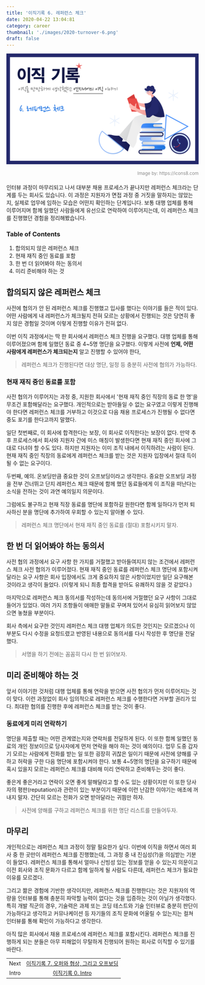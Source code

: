 ```yaml
---
title: '이직기록 6. 레퍼런스 체크'
date: 2020-04-22 13:04:81
category: career
thumbnail: './images/2020-turnover-6.png'
draft: false
---
```


![2020-turnover-6](./images/2020-turnover-6.png)

<div style="opacity: 0.5" align="right">
    <sup>Image by: <a>https://icons8.com</a></sup>
</div>

인터뷰 과정이 마무리되고 나서 대부분 채용 프로세스가 끝나지만 레퍼런스 체크라는 단계를 두는 회사도 있습니다. 이 과정은 지원자가 면접 과정 중 거짓을 말하지는 않았는지, 실제로 업무에 임하는 모습은 어떤지 확인하는 단계입니다. 보통 대행 업체를 통해 이루어지며 함께 일했던 사람들에게 유선으로 연락하여 이루어지는데, 이 레퍼런스 체크를 진행했던 경험을 정리해봤습니다.

### Table of Contents

1. 합의되지 않은 레퍼런스 체크
2. 현재 재직 중인 동료를 포함
3. 한 번 더 읽어봐야 하는 동의서
4. 미리 준비해야 하는 것

## 합의되지 않은 레퍼런스 체크

사전에 협의가 안 된 레퍼런스 체크를 진행했고 입사를 했다는 이야기를 들은 적이 있다. 어떤 사람에게 내 레퍼런스가 체크될지 전혀 모르는 상황에서 진행되는 것은 당연히 좋지 않은 경험일 것이며 이렇게 진행할 이유가 전혀 없다.

이번 이직 과정에서는 딱 한 회사에서 레퍼런스 체크 진행을 요구했다. 대행 업체를 통해 이루어졌으며 함께 일했던 동료 중 4~5명 명단을 요구했다. 이렇게 사전에 **언제, 어떤 사람에게 레퍼런스가 체크되는지** 알고 진행할 수 있어야 한다,

> 레퍼런스 체크가 진행된다면 대상 명단, 일정 등 충분히 사전에 협의가 가능하다.

### 현재 재직 중인 동료를 포함

사전 협의가 이루어지는 과정 중, 지원한 회사에서 '현재 재직 중인 직장의 동료 한 명'을 무조건 포함해달라는 요구했다. 개인적으로는 받아들일 수 없는 요구였고 이렇게 진행해야 한다면 레퍼런스 체크를 거부하고 이것으로 다음 채용 프로세스가 진행될 수 없다면 중도 포기를 한다고까지 말했다.

일단 첫번째로, 이 회사에 합격한다는 보장, 이 회사로 이직한다는 보장이 없다. 만약 추후 프로세스에서 회사와 지원자 간에 미스 매칭이 발생한다면 현재 재직 중인 회사에 그대로 다녀야 할 수도 있다. 하지만 지원자는 이미 조직 내에서 이직하려는 사람이 된다. 현재 재직 중인 직장의 동료에게 레퍼런스 체크를 받는 것은 지원자 입장에서 절대 득이 될 수 없는 요구이다.

두번째, 예의. 온보딩만큼 중요한 것이 오프보딩이라고 생각한다. 중요한 오프보딩 과정을 전부 건너뛰고 단지 레퍼런스 체크 때문에 함께 했던 동료들에게 이 조직을 떠난다는 소식을 전하는 것이 과연 예의일지 의문이다.

그럼에도 불구하고 현재 직장 동료를 명단에 포함하길 원한다면 함께 일하다가 먼저 퇴사하신 분을 명단에 추가하여 우회할 수 있는지 알아볼 수 있다.

> 레퍼런스 체크 명단에서 현재 재직 중인 동료를 (절대) 포함시키지 말자.

## 한 번 더 읽어봐야 하는 동의서

사전 협의 과정에서 요구 사항 한 가지를 거절했고 받아들여지지 않는 조건에서 레퍼런스 체크 사전 협의가 이루어졌다. 현재 재직 중인 동료를 레퍼런스 체크 명단에 포함시켜달라는 요구 사항은 회사 입장에서도 크게 중요하지 않은 사항이었지만 일단 요구해본 것이라고 생각이 들었다. (이렇게 되니 최종 합격을 받아도 유쾌하지 않을 것 같았다.)

마지막으로 레퍼런스 체크 동의서를 작성하는데 동의서에 거절했던 요구 사항이 그대로 들어가 있었다. 여러 가지 조항들이 애매한 말들로 꾸며져 있어서 유심히 읽어보지 않았으면 놓쳤을 부분이다.

회사 측에서 요구한 것인지 레퍼런스 체크 대행 업체가 의도한 것인지는 모르겠으나 이 부분도 다시 수정을 요청드렸고 반영된 내용으로 동의서를 다시 작성한 후 명단을 전달했다.

> 서명을 하기 전에는 꼼꼼히 다시 한 번 읽어보자.

## 미리 준비해야 하는 것

앞서 이야기한 것처럼 대행 업체를 통해 연락을 받으면 사전 협의가 먼저 이루어지는 것이 맞다. 이런 과정없이 회사 임의적으로 레퍼런스 체크를 수행한다면 거부할 권리가 있다. 최대한 협의를 진행한 후에 레퍼런스 체크를 받는 것이 좋다.

### 동료에게 미리 연락하기

명단을 제출할 때는 어떤 관계였는지와 연락처를 전달하게 된다. 이 또한 함께 일했던 동료의 개인 정보이므로 당사자에게 먼저 연락을 해야 하는 것이 예의이다. 업무 도중 갑자기 모르는 사람에게 전화를 받는 일 또한 굉장히 귀찮은 일이기 때문에 사전에 양해를 구하고 허락을 구한 다음 명단에 포함시켜야 한다. 보통 4~5명의 명단을 요구하기 때문에 혹시 있을지 모르는 레퍼런스 체크를 대비해 미리 연락하고 준비해두는 것이 좋다.

좋은게 좋은거라고 연락이 오면 좋게 말해달라고 할 수도 있는 상황이지만 이 또한 당사자의 평판(reputation)과 관련이 있는 부분이기 때문에 이런 난감한 이야기는 애초에 꺼내지 말자. 간단히 모르는 전화가 오면 받아달라는 귀띔만 하자.

> 사전에 양해를 구하고 레퍼런스 체크를 위한 명단 리스트를 만들어두자.

## 마무리

개인적으로는 레퍼런스 체크 과정이 정말 필요한가 싶다. 이번에 이직을 하면서 여러 회사 중 한 곳만이 레퍼런스 체크를 진행했는데, 그 과정 중 내 진심성(?)을 의심받는 기분이 들었다. 레퍼런스 체크를 통해서 얼마나 신빙성 있는 정보를 얻을 수 있는지 의문이고 이전 회사와 조직 문화가 다르고 함께 일하게 될 사람도 다른데, 레퍼런스 체크가 필요한 이유를 모르겠다.

그리고 짦은 경험에 기반한 생각이지만, 레퍼런스 체크를 진행한다는 것은 지원자의 역량을 인터뷰를 통해 충분히 파악할 능력이 없다는 것을 입증하는 것이 아닐가 생각했다. 특히 개발 직군의 경우, 기술력은 과제 또는 코딩 테스트와 기술 인터뷰로 충분히 판단이 가능하다고 생각하고 커뮤나케이션 등 자기들의 조직 문화에 어울릴 수 있는지는 컬쳐 인터뷰를 통해 확인이 가능하다고 생각한다.

아직 많은 회사에서 채용 프로세스에 레퍼런스 체크를 포함시킨다. 레퍼런스 체크를 진행하게 되는 분들은 아무 피해없이 무탈하게 진행되어 원하는 회사로 이직할 수 있기를 바란다.

|       |                                                                                     |
| :---: | :---------------------------------------------------------------------------------: |
| Next  | [이직기록 7. 오퍼와 협상, 그리고 오프보딩](https://jbee.io/articles/career/2020-turnover-7/) |
| Intro |            [이직기록 0. Intro](https://jbee.io/articles/career/2020-turnover-0/)             |
